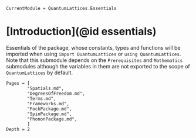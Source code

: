 ```@meta
CurrentModule = QuantumLattices.Essentials
```

# [Introduction](@id essentials)

Essentials of the package, whose constants, types and functions will be imported when using `import QuantumLattices` or `using QuantumLattices`. Note that this submodule depends on the `Prerequisites` and `Mathematics` submodules although the variables in them are not exported to the scope of `QuantumLattices` by default.

```@contents
Pages = [
        "Spatials.md",
        "DegreesOfFreedom.md",
        "Terms.md",
        "Frameworks.md",
        "FockPackage.md",
        "SpinPackage.md",
        "PhononPackage.md",
        ]
Depth = 2
```
